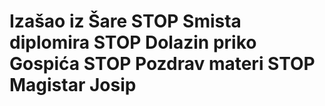 # Izašao iz Šare STOP Smista diplomira STOP Dolazin priko Gospića STOP Pozdrav materi STOP Magistar Josip